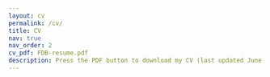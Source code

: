 ```yaml
---
layout: cv
permalink: /cv/
title: CV
nav: true
nav_order: 2
cv_pdf: FDB-resume.pdf
description: Press the PDF button to download my CV (last updated June 2024)
---
```

